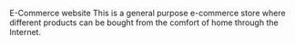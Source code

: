 E-Commerce website
This is a general purpose e-commerce store where different products can be bought from the comfort of home through the Internet.



